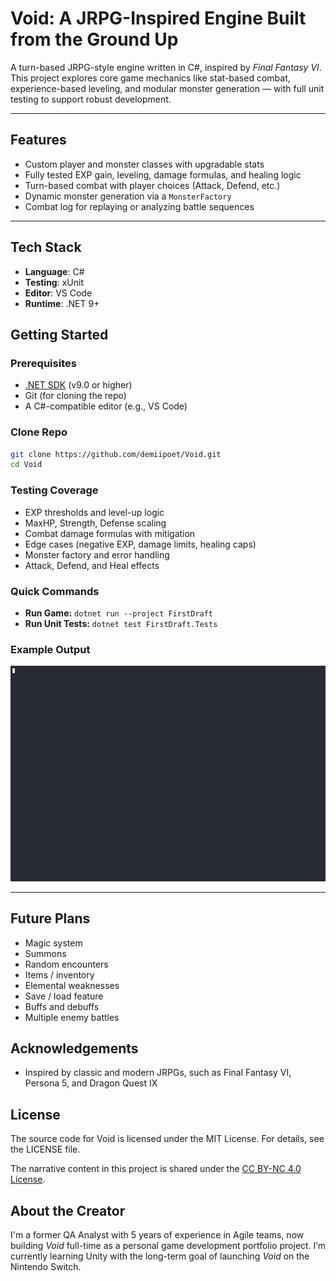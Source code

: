 # Void: A JRPG-Inspired Engine Built from the Ground Up

A turn-based JRPG-style engine written in C#, inspired by *Final Fantasy VI*.
This project explores core game mechanics like stat-based combat, experience-based leveling, and modular monster generation — with full unit testing to support robust development.

---

## Features

- Custom player and monster classes with upgradable stats
- Fully tested EXP gain, leveling, damage formulas, and healing logic
- Turn-based combat with player choices (Attack, Defend, etc.)
- Dynamic monster generation via a `MonsterFactory`
- Combat log for replaying or analyzing battle sequences

---

## Tech Stack

- **Language**: C#
- **Testing**: xUnit
- **Editor**: VS Code
- **Runtime**: .NET 9+

## Getting Started

### Prerequisites

- [.NET SDK](https://dotnet.microsoft.com/en-us/download) (v9.0 or higher)
- Git (for cloning the repo)
- A C#-compatible editor (e.g., VS Code)

### Clone Repo

```bash
git clone https://github.com/demiipoet/Void.git
cd Void
```

### Testing Coverage
- EXP thresholds and level-up logic
- MaxHP, Strength, Defense scaling
- Combat damage formulas with mitigation
- Edge cases (negative EXP, damage limits, healing caps)
- Monster factory and error handling
- Attack, Defend, and Heal effects

### Quick Commands
- **Run Game:** `dotnet run --project FirstDraft`
- **Run Unit Tests:** `dotnet test FirstDraft.Tests`

### Example Output
![Void Turn-Based Combat Demo](https://github.com/demiipoet/Void/blob/main/demo/updated_combat_demo.gif)

---

## Future Plans
- Magic system
- Summons
- Random encounters
- Items / inventory
- Elemental weaknesses
- Save / load feature
- Buffs and debuffs
- Multiple enemy battles

## Acknowledgements
- Inspired by classic and modern JRPGs, such as Final Fantasy VI, Persona 5, and Dragon Quest IX

## License
The source code for Void is licensed under the MIT License. For details, see the LICENSE file.

The narrative content in this project is shared under the [CC BY-NC 4.0 License](https://creativecommons.org/licenses/by-nc/4.0/).

## About the Creator

I'm a former QA Analyst with 5 years of experience in Agile teams, now building *Void* full-time as a personal game development portfolio project. I’m currently learning Unity with the long-term goal of launching *Void* on the Nintendo Switch.


